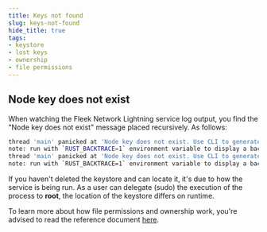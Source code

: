 ```yaml
---
title: Keys not found
slug: keys-not-found
hide_title: true
tags:
- keystore
- lost keys
- ownership
- file permissions
---
```


## Node key does not exist

When watching the Fleek Network Lightning service log output, you find the "Node key does not exist" message placed recursively. As follows:

```sh
thread 'main' panicked at 'Node key does not exist. Use CLI to generate keys.', core/node/src/testnet_sync.rs:126:9
note: run with `RUST_BACKTRACE=1` environment variable to display a backtrace
thread 'main' panicked at 'Node key does not exist. Use CLI to generate keys.', core/node/src/testnet_sync.rs:126:9
note: run with `RUST_BACKTRACE=1` environment variable to display a backtrace
```

If you haven't deleted the keystore and can locate it, it's due to how the service is being run. As a user can delegate (sudo) the execution of the process to **root**, the location of the keystore differs on runtime.

To learn more about how file permissions and ownership work, you're advised to read the reference document [here](/references/Lightning%20CLI/file-permissions-and-ownership.md).
